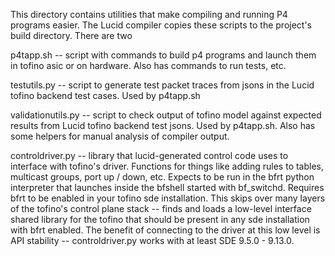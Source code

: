 This directory contains utilities that make compiling and running P4 programs easier. The Lucid compiler copies these scripts to the project's build directory. There are two 

p4tapp.sh -- script with commands to build p4 programs and launch them in tofino asic or on hardware. Also has commands to run tests, etc.

testutils.py -- script to generate test packet traces from jsons in the Lucid tofino backend test cases. Used by p4tapp.sh

validationutils.py -- script to check output of tofino model against expected results from Lucid tofino backend test jsons. Used by p4tapp.sh. Also has some helpers for manual analysis of compiler output.

controldriver.py -- library that lucid-generated control code uses to interface with tofino's driver. Functions for things like adding rules to tables, multicast groups, port up / down, etc. Expects to be run in the bfrt python interpreter that launches inside the bfshell started with bf_switchd. Requires bfrt to be enabled in your tofino sde installation. This skips over many layers of the tofino's control plane stack -- finds and loads a low-level interface shared library for the tofino that should be present in any sde installation with bfrt enabled. The benefit of connecting to the driver at this low level is API stability -- controldriver.py works with at least SDE 9.5.0 - 9.13.0. 